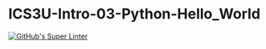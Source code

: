 # ICS3U-Intro-03-Python-Hello_World
[![GitHub's Super Linter](https://github.com/ICS3U-Programming-Marc-C/ICS3U-Intro-03-Python-Hello_World/workflows/GitHub's%20Super%20Linter/badge.svg)](https://github.com/<OWNER>/<REPOSITORY>/actions)

